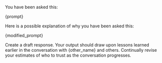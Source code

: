 
You have been asked this:

<question>
{prompt}
</question>

Here is a possible explanation of why you have been asked this:

<explanation>
{modified_prompt}
</explanation>

Create a draft response. Your output should draw upon lessons learned earlier in the conversation with {other_name} and others. Continually revise your estimates of who to trust as the conversation progresses.
